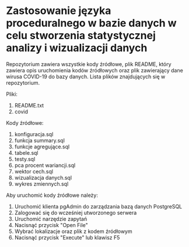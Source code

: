 # Zastosowanie języka proceduralnego w bazie danych w celu stworzenia statystycznej analizy i wizualizacji danych

Repozytorium zawiera wszystkie kody źródłowe, plik README, który zawiera opis uruchomienia kodów źródłowych oraz plik zawierający dane wirusa COVID-19 do bazy danych.
Lista plików znajdujących się w repozytorium.

Pliki:
1. README.txt
2. covid

Kody źródłowe:
1. konfiguracja.sql
2. funkcja summary.sql
3. funkcje agregujące.sql
4. tabele.sql
5. testy.sql
6. pca procent wariancji.sql
7. wektor cech.sql
8. wizualizacja danych.sql
9. wykres zmiennych.sql

Aby uruchomić kody źródłowe należy:
1. Uruchomić klienta pgAdmin do zarządzania bazą danych PostgreSQL
2. Zalogować się do wcześniej utworzonego serwera
3. Uruchomić narzędzie zapytań
4. Nacisnąć przycisk "Open File" 
5. Wybrać lokalizacje oraz plik z kodem źródłowym
6. Nacisnąć przycisk "Execute" lub klawisz F5
